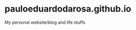 pauloeduardodarosa.github.io
============================

My personal website/blog and life stuffs
